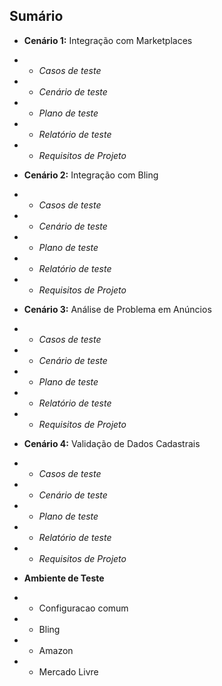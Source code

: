 ## Sumário
- **Cenário 1:** Integração com Marketplaces
- - *Casos de teste*
-  - *Cenário de teste*
-  - *Plano de teste*
-  - *Relatório de teste*
-   - *Requisitos de Projeto*

- **Cenário 2:** Integração com Bling
- - *Casos de teste*
-  - *Cenário de teste*
-  - *Plano de teste*
-  - *Relatório de teste*
-   - *Requisitos de Projeto*
   
- **Cenário 3:** Análise de Problema em Anúncios
- - *Casos de teste*
-  - *Cenário de teste*
-  - *Plano de teste*
-  - *Relatório de teste*
-   - *Requisitos de Projeto*

- **Cenário 4:** Validação de Dados Cadastrais
- - *Casos de teste*
-  - *Cenário de teste*
-  - *Plano de teste*
-  - *Relatório de teste*
-   - *Requisitos de Projeto*
  
- **Ambiente de Teste**
- - Configuracao comum
- - Bling
- - Amazon
- - Mercado Livre